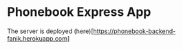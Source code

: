 # Phonebook Express App 

The server is deployed (here)[https://phonebook-backend-fanik.herokuapp.com]